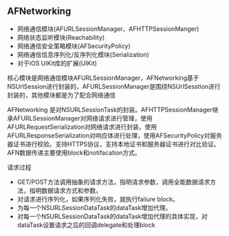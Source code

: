 ## AFNetworking

- 网络通信模块(AFURLSessionManager、AFHTTPSessionManger)
- 网络状态监听模块(Reachability)
- 网络通信安全策略模块(AFSecurityPolicy)
- 网络通信信息序列化/反序列化模块(Serialization)
- 对于iOS UIKit库的扩展(UIKit)

核心模块是网络通信模块AFURLSessionManager，AFNetworking基于NSUrlSession进行封装的，AFURLSessionManager是围绕NSUrlSesstion进行封装的，其他模块都是为了配合网络通信



AFNetworking 是对NSURLSessionTask的封装。AFHTTPSessionManager继承AFURLSessionManager对网络请求进行管理，使用AFURLRequestSerialization对网络请求进行封装，使用AFURLResponseSerialization对响应体进行处理，使用AFSecurityPolicy对服务器证书进行校验。支持HTTPS协议，支持本地证书和服务器证书进行对比验证。AFN数据传递主要使用block和notifacation方式。



请求过程

- GET/POST方法调用抽象的请求方法，指明请求参数，调用全能数据请求方法，指明数据请求方式和参数。
- 对请求进行序列化，如果序列化失败，就执行failure block。
- 为每一个NSURLSessionDataTask的dataTask增加代理。
- 对每一个NSURLSessionDataTask的dataTask增加代理的具体实现，对dataTask设置请求之后的回调delegate和处理block

